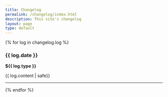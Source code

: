 ```yaml
---
title: Changelog
permalink: /changelog/index.html
description: This site's changelog
layout: page
type: default
---
```


{% for log in changelog.log %}
### {{ log.date }}

__${{ log.type }}__

{{ log.content | safe}}

<hr>
{% endfor %}

